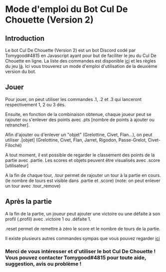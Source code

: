 # Mode d'emploi du Bot Cul De Chouette (Version 2)
## Introduction
Le bot Cul De Chouette (Version 2) est un bot Discord codé par Tomygood#4815 en Javascript ayant pour but de faciliter le jeu du Cul De Chouette en ligne. La liste des commandes est disponible [ici](COMMANDES.md) et les règles du jeu [là](REGLES.md). Ici vous trouverez un mode d'emploi d'utilisation de la deuxième version du bot.

## Jouer
Pour jouer, on peut utiliser les commandes .1, .2 et .3 qui lanceront respectivement 1, 2 ou 3 dés. 

Ensuite, en fonction de la combinaison obtenue, chaque joueur peut se rajouter ou s'enlever des points avec .pts [nombre de points à ajouter ou retrancher]. 

Afin d'ajouter ou d'enlever un "objet" (Grelottine, Civet, Flan...), on peut utiliser .[objet] (Grelottine, Civet, Flan, Jarret, Rigodon, Passe-Grelot, Civet-Filoché)

A tout moment, il est possible de regarder le classement des points de la partie avec .partie. Les scores et objets peuvent être visualisés avec .score [utilisateur]

A la fin de chaque tour, .tour permet de rajouter un tour à la partie en cours. (le nombre de tours est visible dans .partie et .score) (note: on peut enlever un tour avec .tour_remove)


## Après la partie
A la fin de la partie, un joueur peut ajouter une victoire ou une défaite à son profil (.profil) avec .victoire 1 ou .défaite 1.

.reset permet de remettre à zéro le score et le nombre de tours de la partie.

Il existe plusieurs autres commandes sympas que vous pouvez regarder [ici](COMMANDES.md)



### Merci de vous intéresser et d'utiliser le bot Cul De Chouette ! Vous pouvez contacter Tomygood#4815 pour toute aide, suggestion, avis ou problème !

